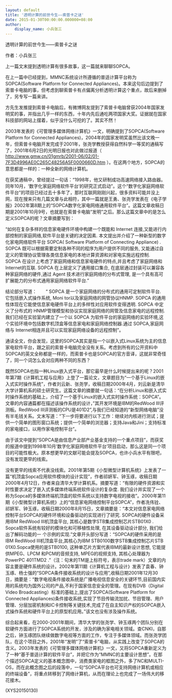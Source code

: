 ```yaml
---
layout: default
title: '透明计算的前世今生——索普卡之谜'
date: 2015-01-30T00:00:00.000000+08:00
author:
    display_name: 小兵张三
---
```


透明计算的前世今生——索普卡之谜

作者：小兵张三

上一篇文末提到透明计算有很多故事，这一篇就来聊聊SOPCA。

在上一篇中已经提到，MMNC系统设计所遵循的普适计算平台称为SOPCA(Software Platform for Connected Appliances)。本来这句后边提到了索普卡电脑的事，但考虑到聊索普卡有点偏离分析透明计算这个重点，故后来删掉了，另专写一篇来讲。

方先生发推提到索普卡电脑后，有微博网友提到了索普卡电脑曾获2004年国家发明奖的事，并指出几乎一样的东西，十年内先后通吃两项国家大奖。证据就在国家科技部的网站上摆着，似乎没什么可挖的了。其实不然！

2003年发表的《可管理多媒体网络计算机》一文，明确提到了SOPCA(Software Platform for Connected Appliances)，2004年的国家发明奖虽然比该文晚一年，但索普卡电脑开发完成于2001年，张尧学教授获得自然科学一等奖的通稿写了，2001年6月2日的光明日报也对此做过报道（ http://www.gmw.cn/01gmrb/2001-06/02/01-7F3D4996AE0C265C48256A5F0000660D.htm ）。在这两个地方，SOPCA的意思都是一样的：一种全新的网络计算机。

在获奖通稿中，曾经提过一句话：“1998年，他又研制成功高速网络接入路由器。同年10月，‘数字化家庭网络软件平台’的研究正式启动”。这个“数字化家庭网络软件平台”的项目已经过去十多年了，那时互联网刚刚兴起，很多资料可能并没上网，现在搜来只有几篇文章与此相符，其中一篇就是王勇、张尧学发表在《电子学报》2002年第8期上的“SOPCA数字化家电网络通用软件平台”。这篇文章收稿日期是2001年10月9号，也就是在索普卡电脑“发明”之后。那么这篇文章中的是怎么定义SOPCA的呢？文章摘要写到：

“如何在复杂多样的信息家电硬件环境中构建一个既能和 Internet 连接,又能进行内部控制的家庭网络,软件平台是关键的决定因素. 本文提出并介绍了一种新型的数字化家电网络软件平台 SOPCA( Software Platform of Connecting Appliance) . SOPCA 既可以根据需要定制各种不同的程序为用户提供不同的服务, 又能通过自定义的管理协议管理各类信息家电的本地计算资源和对家电实施远程控制. SOPCA 在设计上考虑了家庭网络和信息家电硬件的特点,并且考虑了家庭网络和Internet的互联. SOPCA 在上层定义了通用接口集合, 在底层通过封装可以兼容各种家庭网络的硬件,通过 Agent 技术进行家庭网络的分布式管理, 是一个具有高可扩展能力的分布式通用家庭网络软件平台.”

结论部分写道：　　“ SOPCA 是一个家庭网络的分布式的通用可定制软件平台. 它包括嵌入式操作系统, Moni tor以及家庭网络的网管协议HNMP. SOPCA 的通用性体现在它能使信息家电硬件平台上的多样性对应用软件变得透明. SOPCA 中定义了分布式的 HNMP管理模型和协议实现家庭网络的网管及信息家电的远程控制. 我们已经在实验室内建立了一个以 SOPCA 为软件平台的家庭网络的实验环境,这个实验环境中包括数字机顶盒等信息家电和家庭网络控制器.通过 SOPCA,家庭网络与 Internet相连并且可以实现家庭网络设备的远程控制”。

通读全文，你会发现，这里的SOPCA其实是指一个以嵌入式Linux系统为主的信息家电软件平台，跟之前的索普卡电脑完全没有关系。考虑到所有的公开资料中SOPCA的英文全称都是一样的，而索普卡也是SOPCA的官方音译，这就非常奇怪了，同一个词怎么会对应两种不同的东西？

既然SOPCA也指一种Linux嵌入式平台，那它最早是什么时候提出来的呢？2001年第7期《计算机工程与应用》上登了一篇论文，文章题目为“一个基于Linux的嵌入式实时操作系统”，作者刘云新、张尧学，收稿日期2000年4月，刘云新是清华大学计算机系的硕士研究生。这篇文章的摘要就一句话：“在分析Linux和嵌入式实时操作系统的基础上，介绍了一个基于Linux的嵌入式实时操作系统：SOPCA”。文章的内容通篇都在描述该操作系统的设计，”其开发环境是IBM的RedWood III评测板。RedWood III评测板的CPU是401D2”,与我们已经知道的“新型网络电脑”没有半毛钱关系。文末写道：“下一步将要进行以下工作：继续对内核进行测试；提供一个简单的图形窗口系统；提供一个简单的浏览器；支持Java和Jini；支持标准的家电接口，以用作家电控制平台”。

由于该文中提到“SOPCA是由信息产业部产业基金支持的一个重点项目”，而获奖的报道中提到1998年10月‘数字化家庭网络软件平台’项目启动，那么这是同一个项目的可能性极大。原本想更早的文献可能会提及SOPCA，也许小兵水平有限吧，没有发现更早的线索。

没有更早的线索不代表没线索。2001年第5期《小型微型计算机系统》上发表了一篇“机顶盒Sopca应用软件模块的设计实现”，作者祁妍军、钟玉琢，收稿日期2000年4月12日，作者来自清华大学计算机系。摘要写道：“有限的硬件资源和实时性要求决定了嵌入式多媒体终端系统软件设计的复杂度. 我们设计并实现了一个称为Sopca的多媒体终端机顶盒的软件系统以支持数字电视的接收”。2000年第11期《小型微型计算机系统》上的“信息家电网络控制平台SOPCA”，作者冼伟铨、祁妍军、钟玉琢，收稿日期2000年8月15日，文章摘要是：“本文对信息家电网络控制平台SOPCA的硬件环境和设备驱动的实现进行了研究. SOPCA的硬件设备采用IBM RedWood III机顶盒平台, 其核心是数字STB集成控制芯片STB01X0 . Sopca软件系统有较好的模块化和可移植性处理, 在其设备驱动设计部分, 我们给出了解码功能的一 个示例的实现.”文章开头部分写道：“SOPCA的硬件采用的是IBM RedWood III机顶盒平台,其核心为IBM STB0100数字STB集成控制芯片STB 01X0.Sopca使用的是STB0100, 这种单芯片方案代表IBM的最新设计思想, 它能提供MPEG、LPCM 和PCM的音频支持, MPEG的视频支持, 其核心处理器为PowerPC 401TMD2 .”（注：句末的TM是上标符号，表示trade mark）文章的内容主要是硬件系统的设计。2002年第11期《计算机工程与设计》发表了袁春、钟玉琢、杨士强的“SOPCA条件接收系统的设计与应用”,收稿日期2001年12月30日，摘要是：“数字电视条件接收系统是广播电视信息安全的关键环节,目前国内实用的系统均为国外公司的产品,不利于国家信息安全的管理。在现有DVB（Digital Video Broadcasting）标准的基础上,提出了SOPCA(Software Platform for Connected Appliances)条件接收系统,实现了节目传输流加扰、节目管理、用户管理、分层加密机制和IC卡控制等关键技术,完成了在自主知识产权的SOPCA嵌入式操作系统和硬件平台上的原型机应用。”该文也没有涉及操作系统。

综合起来看，在2000-2001年期间，清华大学的张尧学、钟玉琢两个团队分别在软硬件方面进行了SOPCA系统的开发，涉及的确为家电相关领域。查CNKI，自那之后，钟玉琢团队继续做数字电视等方面的工作，专注于多媒体领域。而张尧学团队，在这个项目之外，2001年“发明”了“索普卡”电脑，从实践上改变了SOPCA的含义。2003年发表的《可管理多媒体网络计算机》一文，又将SOPCA重新定义为了一种“基于普适计算的软件平台”，并把它作为“MMNC的主要设计思想”。在那个描述SOPCA定义的基本概念图中，消费类家电的框图之外，多了NC和MULTI-OS，而在此概念图之后的段落中，一句“SOPCA平台也可支持网络计算机或相应的终端设备”，将重点转移到了网络计算机，从而在理论上也完成了一场伟大的移花接木。

(XYS20150130)

